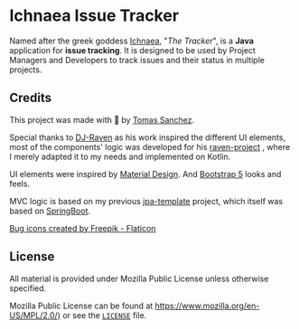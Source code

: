 # Ichnaea Issue Tracker

Named after the greek goddess [Ichnaea](https://en.wikipedia.org/wiki/Ichnaea), "_The Tracker_", is a **Java**
application
for **issue tracking**. It is designed to be used by
Project Managers
and Developers to track
issues and their status in multiple projects.

## Credits

This project was made with 💙 by [Tomas Sanchez](https://github.com/tomasanchez).

Special thanks to [DJ-Raven](https://github.com/DJ-Raven) as his work inspired the different UI elements, most of the
components' logic was developed for his [raven-project](https://github.com/DJ-Raven/raven-project) , where I merely
adapted it to my needs and implemented on
Kotlin.

UI elements were inspired by [Material Design](https://material.io/design/).
And [Bootstrap 5](https://getbootstrap.com/docs/5.0/getting-started/introduction/) looks and feels.

MVC logic is based on my previous [jpa-template](https://github.com/tomasanchez/jpa-template) project, which
itself was based
on [SpringBoot](https://spring.io/projects/spring-boot).

<a href="https://www.flaticon.com/free-icons/bug" title="bug icons">Bug icons created by Freepik - Flaticon</a>

## License

All material is provided under Mozilla Public License unless otherwise specified.

Mozilla Public License can be found at <https://www.mozilla.org/en-US/MPL/2.0/)> or see the [`LICENSE`](LICENSE) file.